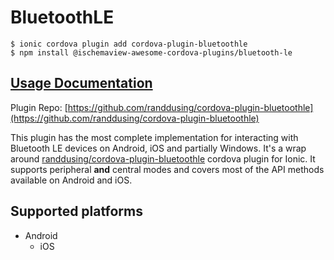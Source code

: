 # BluetoothLE

```text
$ ionic cordova plugin add cordova-plugin-bluetoothle
$ npm install @ischemaview-awesome-cordova-plugins/bluetooth-le
```

## [Usage Documentation](https://danielsogl.gitbook.io/awesome-cordova-plugins/plugins/bluetooth-le/)

Plugin Repo: [https://github.com/randdusing/cordova-plugin-bluetoothle](https://github.com/randdusing/cordova-plugin-bluetoothle)

This plugin has the most complete implementation for interacting with Bluetooth LE devices on Android, iOS and partially Windows. It's a wrap around [randdusing/cordova-plugin-bluetoothle](https://github.com/randdusing/cordova-plugin-bluetoothle/blob/master/readme.md) cordova plugin for Ionic. It supports peripheral **and** central modes and covers most of the API methods available on Android and iOS.

## Supported platforms

* Android
  * iOS

